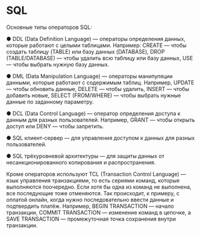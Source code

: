 # SQL

Основные типы операторов SQL:

● DDL (Data Definition Language) — операторы определения данных, которые работают с целыми таблицами. Например: CREATE — чтобы создать таблицу (TABLE) или базу данных (DATABASE), DROP (TABLE/DATABASE) — чтобы удалить всю таблицу или базу данных, USE — чтобы выбрать нужную базу данных.

● DML (Data Manipulation Language) — операторы манипуляции данными, которые работают с содержимым таблиц. Например, UPDATE — чтобы обновить данные, DELETE — чтобы удалить, INSERT — чтобы добавить новые, SELECT (FROM/WHERE) — чтобы выбрать нужные данные по заданному параметру.

● DCL (Data Control Language) — оператор определения доступа к данным для разных пользователей. Например, GRANT — чтобы открыть доступ или DENY — чтобы запретить.

● SQL клиент-сервер — для управления доступом к данных для разных пользователей.

● SQL трёхуровневой архитектуры — для защиты данных от несанкционированного копирования и распространения.

Кроме операторов используют TCL (Transaction Control Language) — язык управления транзакциями, то есть сериями команд, которые выполняются поочередно. 
Если хотя бы одна из команд не выполнена, все последующие тоже отменяются. Так происходит, к примеру, с оплатой онлайн, когда нужно последовательно ввести данные и 
подтвердить платёж. Например, BEGIN TRANSACTION — начало транзакции, COMMIT TRANSACTION — изменение команд в цепочке, а SAVE TRANSACTION — промежуточная точка 
сохранения внутри транзакции.
